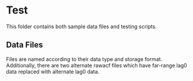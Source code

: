 # Test

This folder contains both sample data files and testing scripts.

## Data Files

Files are named according to their data type and storage format. Additionally, there are two alternate rawacf files
which have far-range lag0 data replaced with alternate lag0 data.